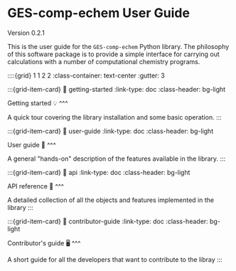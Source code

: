 # GES-comp-echem User Guide

Version 0.2.1

This is the user guide for the `GES-comp-echem` Python library. The philosophy of this software package is to provide a simple interface for carrying out calculations with a number of computational chemistry programs.

::::{grid} 1 1 2 2
:class-container: text-center
:gutter: 3

:::{grid-item-card}
:link: getting-started
:link-type: doc
:class-header: bg-light

Getting started 💡
^^^

A quick tour covering the library installation and some basic operation.
:::

:::{grid-item-card}
:link: user-guide
:link-type: doc
:class-header: bg-light

User guide 📑
^^^

A general "hands-on" description of the features available in the library.
:::

:::{grid-item-card}
:link: api
:link-type: doc
:class-header: bg-light

API reference 🔎
^^^

A detailed collection of all the objects and features implemented in the library
:::

:::{grid-item-card}
:link: contributor-guide
:link-type: doc
:class-header: bg-light

Contributor's guide 🖥️
^^^

A short guide for all the developers that want to contribute to the libray
:::